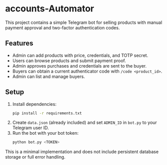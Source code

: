 # accounts-Automator

This project contains a simple Telegram bot for selling products with manual payment approval and two-factor authentication codes.

## Features
- Admin can add products with price, credentials, and TOTP secret.
- Users can browse products and submit payment proof.
- Admin approves purchases and credentials are sent to the buyer.
- Buyers can obtain a current authenticator code with `/code <product_id>`.
- Admin can list and manage buyers.

## Setup
1. Install dependencies:
   ```bash
   pip install -r requirements.txt
   ```
2. Create `data.json` (already included) and set `ADMIN_ID` in `bot.py` to your Telegram user ID.
3. Run the bot with your bot token:
   ```bash
   python bot.py <TOKEN>
   ```

This is a minimal implementation and does not include persistent database storage or full error handling.
